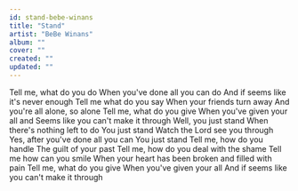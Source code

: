 ```yaml
---
id: stand-bebe-winans
title: "Stand"
artist: "BeBe Winans"
album: ""
cover: ""
created: ""
updated: ""
---
```


Tell me, what do you do
When you've done all you can do
And if seems like it's never enough
Tell me what do you say
When your friends turn away
And you're all alone, so alone
Tell me, what do you give
When you've given your all and
Seems like you can't make it through
Well, you just stand
When there's nothing left to do
You just stand
Watch the Lord see you through
Yes, after you've done all you can
You just stand
Tell me, how do you handle
The guilt of your past
Tell me, how do you deal with the shame
Tell me how can you smile
When your heart has been broken and filled with pain
Tell me, what do you give
When you've given your all
And if seems like you can't make it through